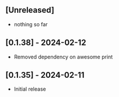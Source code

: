 ## [Unreleased]
- nothing so far
## [0.1.38] - 2024-02-12
- Removed dependency on awesome print
## [0.1.35] - 2024-02-11

- Initial release

